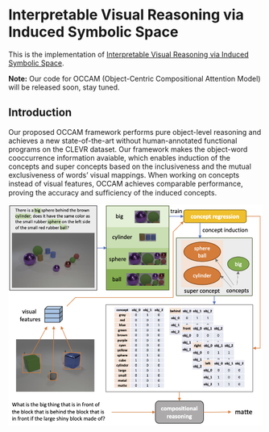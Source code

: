# Interpretable Visual Reasoning via Induced Symbolic Space

This is the implementation of [Interpretable Visual Reasoning via Induced Symbolic Space](https://arxiv.org/abs/2011.11603). 

**Note:**
Our code for OCCAM (Object-Centric Compositional Attention Model) will be released soon, stay tuned.


## Introduction
Our proposed OCCAM framework performs pure object-level reasoning and achieves a new state-of-the-art without human-annotated functional programs on the CLEVR dataset. Our framework makes the object-word cooccurrence information avaiable, which enables induction of the concepts and super concepts based on the inclusiveness and the mutual exclusiveness of words’ visual mappings. When working on concepts instead of visual features, OCCAM achieves comparable performance, proving the accuracy and sufﬁciency of the induced concepts.

![OCCAM](.github/teaser.png)

